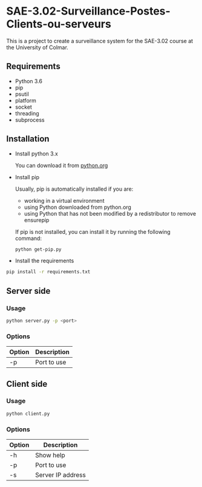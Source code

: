 # SAE-3.02-Surveillance-Postes-Clients-ou-serveurs
This is a project to create a surveillance system for the SAE-3.02 course at the University of Colmar.

## Requirements
- Python 3.6
- pip
- psutil
- platform
- socket
- threading
- subprocess

## Installation
- Install python 3.x

    You can download it from [python.org](https://www.python.org/downloads/)

- Install pip

    Usually, pip is automatically installed if you are:

    - working in a virtual environment
    - using Python downloaded from python.org
    - using Python that has not been modified by a redistributor to remove ensurepip

    If pip is not installed, you can install it by running the following command:

    ```bash
    python get-pip.py
    ```

- Install the requirements
```bash
pip install -r requirements.txt
```

## Server side

### Usage
```bash
python server.py -p <port>
```

### Options

| Option | Description |
| ------ | ----------- |
| -p     | Port to use |

## Client side

### Usage
```bash
python client.py
```

### Options

| Option | Description |
| ------ | ----------- |
| -h     | Show help |
| -p     | Port to use |
| -s     | Server IP address |